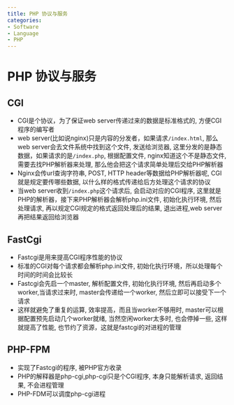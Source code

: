 ```yaml
---
title: PHP 协议与服务
categories:
- Software
- Language
- PHP
---
```

# PHP 协议与服务

## CGI

- CGI是个协议，为了保证web server传递过来的数据是标准格式的, 方便CGI程序的编写者
- web server(比如说nginx)只是内容的分发者，如果请求`/index.html`, 那么web server会去文件系统中找到这个文件, 发送给浏览器, 这里分发的是静态数据，如果请求的是`/index.php`, 根据配置文件, nginx知道这个不是静态文件, 需要去找PHP解析器来处理, 那么他会把这个请求简单处理后交给PHP解析器
- Nginx会传url查询字符串, POST, HTTP header等数据给PHP解析器呢, CGI就是规定要传哪些数据, 以什么样的格式传递给后方处理这个请求的协议
- 当web server收到`/index.php`这个请求后, 会启动对应的CGI程序, 这里就是PHP的解析器，接下来PHP解析器会解析php.ini文件, 初始化执行环境, 然后处理请求, 再以规定CGI规定的格式返回处理后的结果, 退出进程,web server再把结果返回给浏览器

## FastCgi

- Fastcgi是用来提高CGI程序性能的协议
- 标准的CGI对每个请求都会解析php.ini文件, 初始化执行环境，所以处理每个时间的时间会比较长
- Fastcgi会先启一个master, 解析配置文件, 初始化执行环境, 然后再启动多个worker,当请求过来时, master会传递给一个worker, 然后立即可以接受下一个请求
- 这样就避免了重复的运算, 效率提高，而且当worker不够用时, master可以根据配置预先启动几个worker就绪, 当然空闲worker太多时, 也会停掉一些, 这样就提高了性能, 也节约了资源，这就是fastcgi的对进程的管理

## PHP-FPM

- 实现了Fastcgi的程序, 被PHP官方收录
- PHP的解释器是php-cgi,php-cgi只是个CGI程序, 本身只能解析请求, 返回结果, 不会进程管理
- PHP-FDM可以调度php-cgi进程